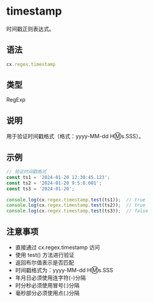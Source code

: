 # timestamp

时间戳正则表达式。

## 语法

```javascript
cx.regex.timestamp
```

## 类型

RegExp

## 说明

用于验证时间戳格式（格式：yyyy-MM-dd H:m:s.SSS）。

## 示例

```javascript
// 验证时间戳格式
const ts1 = '2024-01-20 12:30:45.123';
const ts2 = '2024-01-20 9:5:0.001';
const ts3 = '2024-01-20';

console.log(cx.regex.timestamp.test(ts1));  // true
console.log(cx.regex.timestamp.test(ts2));  // true
console.log(cx.regex.timestamp.test(ts3));  // false
```

## 注意事项

- 直接通过 cx.regex.timestamp 访问
- 使用 test() 方法进行验证
- 返回布尔值表示是否匹配
- 时间戳格式为：yyyy-MM-dd H:m:s.SSS
- 年月日必须使用连字符(-)分隔
- 时分秒必须使用冒号(:)分隔
- 毫秒部分必须使用点(.)分隔 
